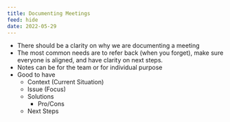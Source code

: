 ```yaml
---
title: Documenting Meetings
feed: hide
date: 2022-05-29
---
```


- There should be a clarity on why we are documenting a meeting
- The most common needs are to refer back (when you forget), make sure everyone is aligned, and have clarity on next steps. 
- Notes can be for the team or for individual purpose
- Good to have
	- Context (Current Situation)
	- Issue (Focus)
	- Solutions
		- Pro/Cons
	- Next Steps